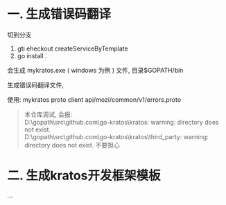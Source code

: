 # 一. 生成错误码翻译
切到分支 
1. gti eheckout createServiceByTemplate
2. go install .

会生成 mykratos.exe ( windows 为例 ) 文件, 目录$GOPATH/bin

生成错误码翻译文件, 

使用:
 mykratos proto client api/mozi/common/v1/errors.proto 


> 本仓库调试, 会报:  
> D:\gopath\src\github.com\go-kratos\kratos: warning: directory does not exist.  
> D:\gopath\src\github.com\go-kratos\kratos\third_party: warning: directory does not exist.
> 不要担心

# 二. 生成kratos开发框架模板
...